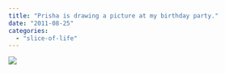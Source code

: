 ```yaml
---
title: "Prisha is drawing a picture at my birthday party."
date: "2011-08-25"
categories: 
  - "slice-of-life"
---
```


![](https://prachi.net/wp-content/uploads/2012/01/P8210041.jpg)
